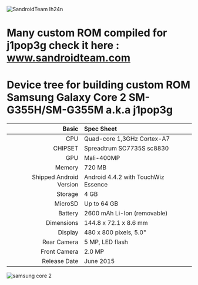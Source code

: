 ![SandroidTeam Ih24n](https://4.bp.blogspot.com/-dtIEaGttERE/XKyQLxe0xhI/AAAAAAAABws/GqMPXn7jZQc0ayP63jT67RSurvv3FKdkwCLcBGAs/s1600/SandroidTeam-Ih24n.png "SandroidTeam Ih24n" )

Many custom ROM compiled for j1pop3g check it here : www.sandroidteam.com
=====================================
Device tree for building custom ROM Samsung Galaxy Core 2 SM-G355H/SM-G355M a.k.a j1pop3g
=====================================

Basic   | Spec Sheet
-------:|:-------------------------
CPU     | Quad-core 1,3GHz Cortex-A7
CHIPSET | Spreadtrum SC7735S sc8830
GPU     | Mali-400MP
Memory  | 720 MB
Shipped Android Version | Android 4.4.2 with TouchWiz Essence
Storage | 4 GB
MicroSD | Up to 64 GB
Battery | 2600 mAh Li-Ion (removable)
Dimensions | 144.8 x 72.1 x 8.6 mm
Display | 480 x 800 pixels, 5.0"
Rear Camera  | 5 MP, LED flash
Front Camera | 2.0 MP
Release Date | June 2015

![samsung core 2](https://cdn2.gsmarena.com/vv/pics/samsung/samsung-galaxy-core-2-sm-g355h-1.jpg "Samsung Galaxy core 2" )
